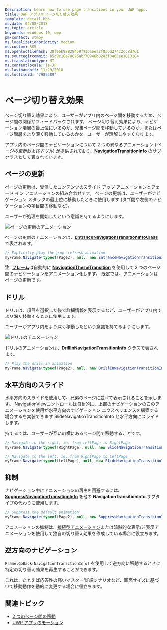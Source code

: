 ```yaml
---
Description: Learn how to use page transitions in your UWP apps.
title: UWP アプリのページ切り替え効果
template: detail.hbs
ms.date: 04/08/2018
ms.topic: article
keywords: windows 10, uwp
pm-contact: stmoy
ms.localizationpriority: medium
ms.custom: RS5
ms.openlocfilehash: 38fe6b92828459f91ba6ea2f836d274c2cc8d761
ms.sourcegitcommit: b5c9c18e70625ab770946b8243f3465ee1013184
ms.translationtype: MT
ms.contentlocale: ja-JP
ms.lasthandoff: 11/29/2018
ms.locfileid: "7989389"
---
```

# <a name="page-transitions"></a>ページ切り替え効果

ページ切り替え効果により、ユーザーがアプリ内のページ間を移動するため、ページ間の関係がフィードバックされます。 ページ切り替え効果により、ナビゲーション階層の最上位にいるのか、兄弟ページ間を移動しているのか、またはページ階層をより深く移動しているのかを、ユーザーが理解しやすくなります。

アプリ内のページ間のナビゲーションについて 2 つの異なるアニメーション (*ページの更新*および*ドリル*) が提供されており、[**NavigationTransitionInfo**](https://docs.microsoft.com/uwp/api/windows.ui.xaml.media.animation.navigationtransitioninfo) のサブクラスとして表されています。

## <a name="page-refresh"></a>ページの更新

ページの更新は、受信したコンテンツのスライド アップ アニメーションとフェード イン アニメーションの組み合わせです。 ページの更新は、ユーザーがナビゲーション スタックの最上位に移動したときに使用します (タブ間や左側のナビゲーションの項目間の移動など)。

ユーザーが処理を開始したという意識を持てるようにします。

![ページの更新のアニメーション](images/page-refresh.gif)

ページの更新のアニメーションは、[**EntranceNavigationTransitionInfoClass**](https://docs.microsoft.com/uwp/api/windows.ui.xaml.media.animation.entrancenavigationtransitioninfo) で表されます。

```csharp
// Explicitly play the page refresh animation
myFrame.Navigate(typeof(Page2), null, new EntranceNavigationTransitionInfo());

```

**注**: [**フレーム**](https://docs.microsoft.com/uwp/api/windows.ui.xaml.controls.frame)は自動的に [**NavigationThemeTransition**](https://docs.microsoft.com/uwp/api/windows.ui.xaml.media.animation.navigationthemetransition) を使用して 2 つのページ間のナビゲーションをアニメーション化します。 既定では、アニメーションはページの更新です。

## <a name="drill"></a>ドリル

ドリルは、項目を選択した後で詳細情報を表示するなど、ユーザーがアプリ内でより深く移動するときに使用します。

ユーザーがアプリ内をより深く移動したという意識を持てるようにします。

![ドリルのアニメーション](images/drill.gif)

ドリルのアニメーションは、[**DrillInNavigationTransitionInfo**](https://docs.microsoft.com/uwp/api/windows.ui.xaml.media.animation.drillinnavigationtransitioninfo) クラスで表されます。

```csharp
// Play the drill in animation
myFrame.Navigate(typeof(Page2), null, new DrillInNavigationTransitionInfo());
```

## <a name="horizontal-slide"></a>水平方向のスライド

水平方向のスライドを使用して、兄弟のページに並べて表示されることを示します。 [NavigationView](../controls-and-patterns/navigationview.md)コントロールは自動的に、上部のナビゲーションのこのアニメーションを使用が水平方向のナビゲーション エクスペリエンスを構築する場合するを実装できます SlideNavigationTransitionInfo と水平方向にスライドします。

持てるでは、ユーザーが互いの横にあるページ間で移動することです。 

```csharp
// Navigate to the right, ie. from LeftPage to RightPage
myFrame.Navigate(typeof(RightPage), null, new SlideNavigationTransitionInfo() { SlideNavigationTransitionEffect.FromRight } );

// Navigate to the left, ie. from RightPage to LeftPage
myFrame.Navigate(typeof(LeftPage), null, new SlideNavigationTransitionInfo() { SlideNavigationTransitionEffect.FromLeft } );
```

## <a name="suppress"></a>抑制

ナビゲーション中にアニメーションの再生を回避するには、[**SuppressNavigationTransitionInfo**](https://docs.microsoft.com/uwp/api/windows.ui.xaml.media.animation.suppressnavigationtransitioninfo) を他の **NavigationTransitionInfo** サブタイプの代わりに使用します。

```csharp
// Suppress the default animation
myFrame.Navigate(typeof(Page2), null, new SuppressNavigationTransitionInfo());
```

アニメーションの抑制は、[接続型アニメーション](connected-animation.md)または暗黙的な表示/非表示アニメーションを使用して独自の切り替え効果を作成している場合に役立ちます。

## <a name="backwards-navigation"></a>逆方向のナビゲーション

`Frame.GoBack(NavigationTransitionInfo)` を使用して逆方向に移動するときに特定の切り替え効果を再生することができます。

これは、たとえば応答性の高いマスター/詳細シナリオなど、画面サイズに基づいて移動動作を動的に変更する場合に役立ちます。

## <a name="related-topics"></a>関連トピック

- [2 つのページ間の移動](../basics/navigate-between-two-pages.md)
- [UWP アプリのモーション](index.md)
